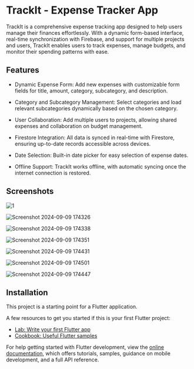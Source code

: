 
# TrackIt - Expense Tracker App

TrackIt is a comprehensive expense tracking app designed to help users manage their finances effortlessly. With a dynamic form-based interface, real-time synchronization with Firebase, and support for multiple projects and users, TrackIt enables users to track expenses, manage budgets, and monitor their spending patterns with ease.



## Features

- Dynamic Expense Form: Add new expenses with customizable form fields for title, amount, category, subcategory, and description.

- Category and Subcategory Management: Select categories and load relevant subcategories dynamically based on the chosen category.

- User Collaboration: Add multiple users to projects, allowing shared expenses and collaboration on budget management.

- Firestore Integration: All data is synced in real-time with Firestore, ensuring up-to-date records accessible across devices.

- Date Selection: Built-in date picker for easy selection of expense dates.

- Offline Support: TrackIt works offline, with automatic syncing once the internet connection is restored.


## Screenshots
![1](https://github.com/user-attachments/assets/69debdfc-8a19-4665-bf16-a89db8b45551)

![Screenshot 2024-09-09 174326](https://github.com/user-attachments/assets/62cd505b-5231-4df2-a9ac-91c416d38f4f)

![Screenshot 2024-09-09 174338](https://github.com/user-attachments/assets/6dc68cb5-36f4-4f22-9ab0-34ff00f10d25)

![Screenshot 2024-09-09 174351](https://github.com/user-attachments/assets/aa9339f9-c284-4148-b82d-aac22e43020a)

![Screenshot 2024-09-09 174431](https://github.com/user-attachments/assets/ada67ed4-6d2a-4b0c-8350-861feb73c9e3)

![Screenshot 2024-09-09 174501](https://github.com/user-attachments/assets/bacde435-acf0-4c25-86a2-a13143bb8ff4)

![Screenshot 2024-09-09 174447](https://github.com/user-attachments/assets/113070d0-4af0-43c4-8f3f-3fd109e47b65)

## Installation

This project is a starting point for a Flutter application.

A few resources to get you started if this is your first Flutter project:

- [Lab: Write your first Flutter app](https://docs.flutter.dev/get-started/codelab)
- [Cookbook: Useful Flutter samples](https://docs.flutter.dev/cookbook)

For help getting started with Flutter development, view the
[online documentation](https://docs.flutter.dev/), which offers tutorials,
samples, guidance on mobile development, and a full API reference.
    
